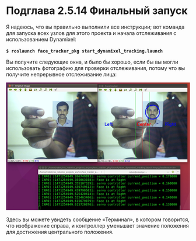 # Подглава 2.5.14 Финальный запуск

Я надеюсь, что вы правильно выполнили все инструкции; вот команда для запуска всех узлов для этого проекта и начала отслеживания с использованием Dynamixel:

**`$ roslaunch face_tracker_pkg start_dynamixel_tracking.launch`**

Вы получите следующие окна, и было бы хорошо, если бы вы могли использовать фотографию для проверки отслеживания, потому что вы получите непрерывное отслеживание лица:

![&#x420;&#x438;&#x441;&#x443;&#x43D;&#x43E;&#x43A; 22: &#x41E;&#x43A;&#x43E;&#x43D;&#x447;&#x430;&#x442;&#x435;&#x43B;&#x44C;&#x43D;&#x43E;&#x435; &#x43E;&#x442;&#x441;&#x43B;&#x435;&#x436;&#x438;&#x432;&#x430;&#x43D;&#x438;&#x435; &#x43B;&#x438;&#x446;&#x430;](../../.gitbook/assets/image%20%2836%29.png)

Здесь вы можете увидеть сообщение «Терминал», в котором говорится, что изображение справа, и контроллер уменьшает значение положения для достижения центрального положения.


